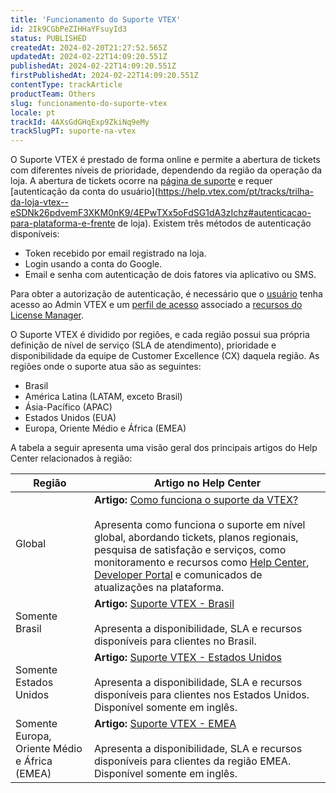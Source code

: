 ```yaml
---
title: 'Funcionamento do Suporte VTEX'
id: 2Ik9CGbPeZIHHaYFsuyId3
status: PUBLISHED
createdAt: 2024-02-20T21:27:52.565Z
updatedAt: 2024-02-22T14:09:20.551Z
publishedAt: 2024-02-22T14:09:20.551Z
firstPublishedAt: 2024-02-22T14:09:20.551Z
contentType: trackArticle
productTeam: Others
slug: funcionamento-do-suporte-vtex
locale: pt
trackId: 4AXsGdGHqExp9ZkiNq9eMy
trackSlugPT: suporte-na-vtex
---
```


O Suporte VTEX é prestado de forma online e permite a abertura de tickets com diferentes níveis de prioridade, dependendo da região da operação da loja. A abertura de tickets ocorre na [página de suporte](https://help.vtex.com/pt/support) e requer [autenticação da conta do usuário](https://help.vtex.com/pt/tracks/trilha-da-loja-vtex--eSDNk26pdvemF3XKM0nK9/4EPwTXx5oFdSG1dA3zIchz#autenticacao-para-plataforma-e-frente de loja). Existem três métodos de autenticação disponíveis:

- Token recebido por email registrado na loja.
- Login usando a conta do Google.
- Email e senha com autenticação de dois fatores via aplicativo ou SMS.

<div class="alert alert-warning">
Para obter a autorização de autenticação, é necessário que o <a href="https://help.vtex.com/pt/tutorial/gerenciando-usuarios--tutorials_512">usuário</a> tenha acesso ao Admin VTEX e um <a href="https://help.vtex.com/pt/tutorial/perfis-de-acesso--7HKK5Uau2H6wxE1rH5oRbc?&utm_source=autocomplete">perfil de acesso</a> associado a <a href="https://help.vtex.com/pt/tutorial/license-manager-resources--3q6ztrC8YynQf6rdc6euk3">recursos do License Manager</a>.
</div>

O Suporte VTEX é dividido por regiões, e cada região possui sua própria definição de nível de serviço (SLA de atendimento), prioridade e disponibilidade da equipe de Customer Excellence (CX) daquela região. As regiões onde o suporte atua são as seguintes:

- Brasil
- América Latina (LATAM, exceto Brasil)
- Ásia-Pacífico (APAC)
- Estados Unidos (EUA)
- Europa, Oriente Médio e África (EMEA)

A tabela a seguir apresenta uma visão geral dos principais artigos do Help Center relacionados à região:

| **Região**     | **Artigo no Help Center** |
| -------------- | ------------------------- |
| Global         | **Artigo:** [Como funciona o suporte da VTEX?](https://help.vtex.com/pt/faq/como-funciona-o-suporte-da-vtex--3kACEfni4m8Yxa1vnf2ebe)<br><br>Apresenta como funciona o suporte em nível global, abordando tickets, planos regionais, pesquisa de satisfação e serviços, como monitoramento e recursos como [Help Center](https://help.vtex.com/), [Developer Portal](https://developers.vtex.com/) e comunicados de atualizações na plataforma. |
| Somente Brasil | **Artigo:** [Suporte VTEX - Brasil](https://help.vtex.com/pt/faq/suporte-vtex-brasil--5q861sTw1n7H2BENOu7ls9)<br><br>Apresenta a disponibilidade, SLA e recursos disponíveis para clientes no Brasil. |
| Somente Estados Unidos  | **Artigo:** [Suporte VTEX - Estados Unidos](https://help.vtex.com/en/faq/vtex-support-united-states--Bm45YFp68QRe1Z5r2oa07)<br><br>Apresenta a disponibilidade, SLA e recursos disponíveis para clientes nos Estados Unidos. Disponível somente em inglês. |
| Somente Europa, Oriente Médio e África (EMEA) | **Artigo:** [Suporte VTEX - EMEA](https://help.vtex.com/en/faq/suporte-vtex-emea--5ePu2qkCfmE0IEKDFKg53F)<br><br>Apresenta a disponibilidade, SLA e recursos disponíveis para clientes da região EMEA. Disponível somente em inglês. |

